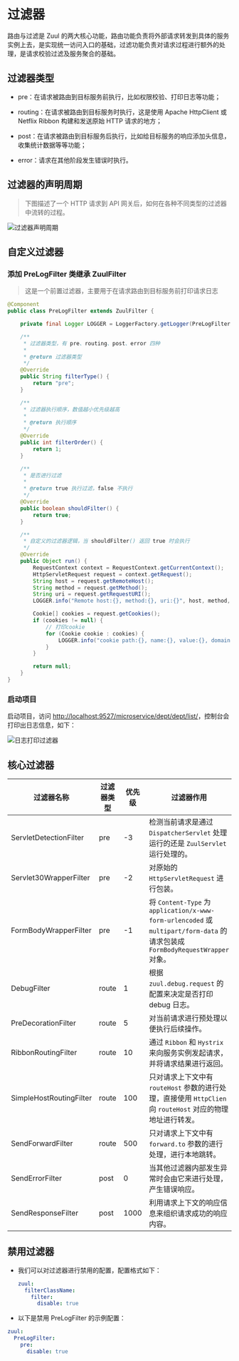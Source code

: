 # 过滤器

路由与过滤是 Zuul 的两大核心功能，路由功能负责将外部请求转发到具体的服务实例上去，是实现统一访问入口的基础，过滤功能负责对请求过程进行额外的处理，是请求校验过滤及服务聚合的基础。

## 过滤器类型

* pre：在请求被路由到目标服务前执行，比如权限校验、打印日志等功能；

* routing：在请求被路由到目标服务时执行，这是使用 Apache HttpClient 或 Netflix Ribbon 构建和发送原始 HTTP 请求的地方；

* post：在请求被路由到目标服务后执行，比如给目标服务的响应添加头信息，收集统计数据等等功能；

* error：请求在其他阶段发生错误时执行。

## 过滤器的声明周期

> 下图描述了一个 HTTP 请求到 API 网关后，如何在各种不同类型的过滤器中流转的过程。

<img :src="$withBase('/img/microservice/zuul/过滤器声明周期.png')" alt="过滤器声明周期" />

## 自定义过滤器

### 添加 PreLogFilter 类继承 ZuulFilter

> 这是一个前置过滤器，主要用于在请求路由到目标服务前打印请求日志

```java
@Component
public class PreLogFilter extends ZuulFilter {

    private final Logger LOGGER = LoggerFactory.getLogger(PreLogFilter.class);

    /**
     * 过滤器类型，有 pre、routing、post、error 四种
     *
     * @return 过滤器类型
     */
    @Override
    public String filterType() {
        return "pre";
    }

    /**
     * 过滤器执行顺序，数值越小优先级越高
     *
     * @return 执行顺序
     */
    @Override
    public int filterOrder() {
        return 1;
    }

    /**
     * 是否进行过滤
     *
     * @return true 执行过滤，false 不执行
     */
    @Override
    public boolean shouldFilter() {
        return true;
    }

    /**
     * 自定义的过滤器逻辑，当 shouldFilter() 返回 true 时会执行
     */
    @Override
    public Object run() {
        RequestContext context = RequestContext.getCurrentContext();
        HttpServletRequest request = context.getRequest();
        String host = request.getRemoteHost();
        String method = request.getMethod();
        String uri = request.getRequestURI();
        LOGGER.info("Remote host:{}, method:{}, uri:{}", host, method, uri);

        Cookie[] cookies = request.getCookies();
        if (cookies != null) {
            // 打印cookie
            for (Cookie cookie : cookies) {
                LOGGER.info("cookie path:{}, name:{}, value:{}, domain:{}", cookie.getPath(), cookie.getName(), cookie.getValue(), cookie.getDomain());
            }
        }

        return null;
    }
}
```

### 启动项目

启动项目，访问  <a href='http://localhost:9527/microservice/dept/dept/list/'>http://localhost:9527/microservice/dept/dept/list/</a>，控制台会打印出日志信息，如下：

<img :src="$withBase('/img/microservice/zuul/日志打印过滤器.png')" alt="日志打印过滤器" />

## 核心过滤器

| 过滤器名称              | 过滤器类型 | 优先级 | 过滤器作用                                                   |
| ----------------------- | ---------- | ------ | ------------------------------------------------------------ |
| ServletDetectionFilter  | pre        | -3     | 检测当前请求是通过 `DispatcherServlet` 处理运行的还是 `ZuulServlet` 运行处理的。 |
| Servlet30WrapperFilter  | pre        | -2     | 对原始的 `HttpServletRequest` 进行包装。                     |
| FormBodyWrapperFilter   | pre        | -1     | 将 `Content-Type` 为 `application/x-www-form-urlencoded` 或 `multipart/form-data` 的请求包装成 `FormBodyRequestWrapper` 对象。 |
| DebugFilter             | route      | 1      | 根据 `zuul.debug.request` 的配置来决定是否打印 debug 日志。  |
| PreDecorationFilter     | route      | 5      | 对当前请求进行预处理以便执行后续操作。                       |
| RibbonRoutingFilter     | route      | 10     | 通过 `Ribbon` 和 `Hystrix` 来向服务实例发起请求，并将请求结果进行返回。 |
| SimpleHostRoutingFilter | route      | 100    | 只对请求上下文中有 `routeHost` 参数的进行处理，直接使用 `HttpClien ` 向 `routeHost` 对应的物理地址进行转发。 |
| SendForwardFilter       | route      | 500    | 只对请求上下文中有 `forward.to` 参数的进行处理，进行本地跳转。 |
| SendErrorFilter         | post       | 0      | 当其他过滤器内部发生异常时会由它来进行处理，产生错误响应。   |
| SendResponseFilter      | post       | 1000   | 利用请求上下文的响应信息来组织请求成功的响应内容。           |



## 禁用过滤器

- 我们可以对过滤器进行禁用的配置，配置格式如下：

  ``` yaml
  zuul:
    filterClassName:
      filter:
        disable: true 
  ```

- 以下是禁用 PreLogFilter 的示例配置：

``` yaml
zuul:
  PreLogFilter:
    pre:
      disable: true 
```


